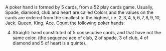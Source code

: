 A poker hand is formed by 5 cards, from a 52 play cards game. Usually, Spade, diamond, club and heart are called Colors and the values on the cards are ordered from the smallest to the highest, i.e. $2,3,4,5,6,7,8,9,10$, Jack, Queen, King, Ace. Count the following poker hands:

4. Straight: hand constituted of 5 consecutive cards, and that have not the same color. (the sequence ace of club, 2 of spade, 3 of club, 4 of diamond and 5 of heart is a quinte).